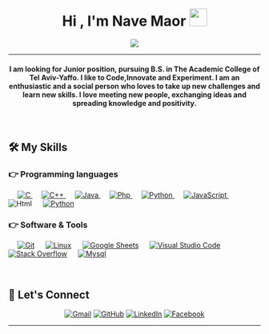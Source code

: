 
<h1 align="center">Hi , I'm Nave Maor <img src="https://media.giphy.com/media/hvRJCLFzcasrR4ia7z/giphy.gif" width="35"></h1>
<p align="center">
  <a href="https://github.com/DenverCoder1/readme-typing-svg"><img src="https://readme-typing-svg.herokuapp.com?lines=Computer+Science+Student;DS%20|%20AI%20|%20ML%20Enthusiast;Always%20learning%20new%20things&center=true&width=500&height=50"></a>
</p>
<hr/>
<h4 align="center">I am looking for Junior position, pursuing B.S. in The Academic College of Tel Aviv-Yaffo. I like to Code,Innovate and Experiment. I am an enthusiastic and a social person who loves to take up new challenges and learn new skills. I love meeting new people, exchanging ideas and spreading knowledge and positivity.</h4>
<br>


## 🛠️ My Skills

### 👉 Programming languages

<p align="left"> 
  &emsp; 
  <a href="https://www.cprogramming.com/" target="_blank"> 
    <img alt="C" src="https://img.shields.io/badge/C%20-%232370ED.svg?logo=c&logoColor=white">
  </a> 
  &emsp;
  <a href="https://www.w3schools.com/cpp/" target="_blank"> 
    <img alt="C++" src="https://img.shields.io/badge/C++%20-%2300599C.svg?logo=c%2B%2B&logoColor=white">
  </a> 
  &emsp;
  <a href="https://www.java.com" target="_blank"> 
    <img alt="Java" src="https://img.shields.io/badge/Java-ED8B00?style=for-the-badge&logo=java&logoColor=white">
  </a>
  &emsp;
  <a href="https://www.php.com" target="_blank"> 
    <img alt="Php" src="https://img.shields.io/badge/PHP-777BB4?style=for-the-badge&logo=php&logoColor=white">
  </a>
    &emsp;
   <a href="https://www.python.org" target="_blank">
    <img alt="Python" src="https://img.shields.io/badge/Python%20-%2314354C.svg?logo=python&logoColor=white">
  </a>
  &emsp;
  <a href="https://www.javascript.com" target="_blank"> 
    <img alt="JavaScript" src="https://img.shields.io/badge/JavaScript-F7DF1E?style=for-the-badge&logo=javascript&logoColor=black">
  </a>
  &emsp;
    <img alt="Html" src="https://img.shields.io/badge/HTML-239120?style=for-the-badge&logo=html5&logoColor=white">
  &emsp;
   <a href="https://www.python.org" target="_blank">
    <img alt="Python" src="https://img.shields.io/badge/Python%20-%2314354C.svg?logo=python&logoColor=white">
  </a>
</p>



 ### 👉 Software & Tools
 
<p>
  
  &emsp;
    <a href="#"><img alt="Git" src="https://img.shields.io/badge/Git%20-%23F05033.svg?logo=git&logoColor=white"></a>
  &emsp;
    <a href="#"><img alt="Linux" src="https://img.shields.io/badge/Linux-FCC624?style=flat&logo=linux&logoColor=black"></a>
  &emsp;
    <a href="#"><img alt="Google Sheets" src="https://img.shields.io/badge/Google%20Sheets%20-%2334A853.svg?logo=google%20sheets&logoColor=white"></a>
  &emsp;
    <a href="#"><img alt="Visual Studio Code" src="https://img.shields.io/badge/Visual%20Studio%20Code-0078d7.svg?logo=visual-studio-code&logoColor=white"></a>
  &emsp;
    <a href="#"><img alt="Stack Overflow" src="https://img.shields.io/badge/-Stack%20Overflow-FE7A16?logo=stack-overflow&logoColor=white"></a>
    &emsp;
    <a href="#"><img alt="Mysql" src="https://img.shields.io/badge/MySQL-00000F?style=for-the-badge&logo=mysql&logoColor=white"></a>
  &emsp;
</p>


<br/>

## 🙋 Let's Connect
<p align="center">
	<a href="mailto:rsd.nave@gmail.com"><img src="https://img.icons8.com/bubbles/50/000000/gmail.png" alt="Gmail"/></a>
  <a href="https://github.com/naveMaor"><img src="https://img.icons8.com/bubbles/50/000000/github.png" alt="GitHub"/></a>
  <a href="https://www.linkedin.com/in/navemaor/"><img src="https://img.icons8.com/bubbles/50/000000/linkedin.png" alt="LinkedIn"/></a>
  <a href="https://www.facebook.com/navemaor"><img src="https://img.icons8.com/bubbles/50/000000/facebook-new.png" alt="Facebook"/></a
</p>

<hr/>










